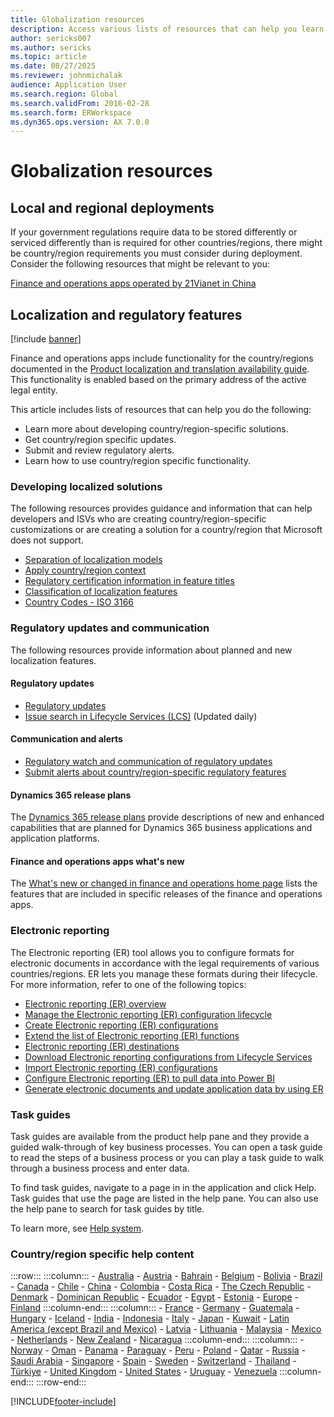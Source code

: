 ```yaml
---
title: Globalization resources
description: Access various lists of resources that can help you learn more about country/region-specific functionality and offerings.
author: sericks007
ms.author: sericks
ms.topic: article
ms.date: 08/27/2025
ms.reviewer: johnmichalak
audience: Application User
ms.search.region: Global
ms.search.validFrom: 2016-02-28
ms.search.form: ERWorkspace
ms.dyn365.ops.version: AX 7.0.0
---
```


# Globalization resources

## Local and regional deployments
If your government regulations require data to be stored differently or serviced differently than is required for other countries/regions, there might be country/region requirements you must consider during deployment. Consider the following resources that might be relevant to you:

[Finance and operations apps operated by 21Vianet in China](../deployment/china-local-deployment.md)

## Localization and regulatory features

[!include [banner](../../../finance/includes/banner.md)]

Finance and operations apps include functionality for the country/regions documented in the [Product localization and translation availability guide](https://aka.ms/dynamics_365_international_availability_deck). This functionality is enabled based on the primary address of the active legal entity. 

This article includes lists of resources that can help you do the following: 
- Learn more about developing country/region-specific solutions.
- Get country/region specific updates.
- Submit and review regulatory alerts.
- Learn how to use country/region specific functionality.

### Developing localized solutions
The following resources provides guidance and information that can help developers and ISVs who are creating country/region-specific customizations or are creating a solution for a country/region that Microsoft does not support.
-   [Separation of localization models](../../dev-itpro/lcs-solutions/separate-localization-models.md)
-   [Apply country/region context](../../dev-itpro/lcs-solutions/apply-country-context.md)
-   [Regulatory certification information in feature titles](../../dev-itpro/lcs-solutions/regulatory-certifications.md)
-   [Classification of localization features](../../dev-itpro/lcs-solutions/classify-localization-features.md)
-   [Country Codes - ISO 3166](https://www.iso.org/iso-3166-country-codes.html)

### Regulatory updates and communication
The following resources provide information about planned and new localization features. 

#### Regulatory updates
-   [Regulatory updates](../../../finance/localizations/global/regulatory-updates.md)
-   [Issue search in Lifecycle Services (LCS)](../../dev-itpro/lifecycle-services/issue-search-lcs.md) (Updated daily)

#### Communication and alerts
-   [Regulatory watch and communication of regulatory updates](../../dev-itpro/lcs-solutions/regulatory-watch-communication.md)
-   [Submit alerts about country/region-specific regulatory features](../../dev-itpro/lcs-solutions/submit-localization-alerts.md)

#### Dynamics 365 release plans
The [Dynamics 365 release plans](/business-applications-release-notes/) provide descriptions of new and enhanced capabilities that are planned for Dynamics 365 business applications and application platforms. 

#### Finance and operations apps what's new
The [What's new or changed in finance and operations home page](../get-started/whats-new-changed.md) lists the features that are included in specific releases of the finance and operations apps.

### Electronic reporting
The Electronic reporting (ER) tool allows you to configure formats for electronic documents in accordance with the legal requirements of various countries/regions. ER lets you manage these formats during their lifecycle. For more information, refer to one of the following topics:
-   [Electronic reporting (ER) overview](../../dev-itpro/analytics/general-electronic-reporting.md)
-   [Manage the Electronic reporting (ER) configuration lifecycle](../../dev-itpro/analytics/general-electronic-reporting-manage-configuration-lifecycle.md)
-   [Create Electronic reporting (ER) configurations](../../dev-itpro/analytics/electronic-reporting-configuration.md)
-   [Extend the list of Electronic reporting (ER) functions](../../dev-itpro/analytics/general-electronic-reporting-formulas-list-extension.md)
-   [Electronic reporting (ER) destinations](../../dev-itpro/analytics/electronic-reporting-destinations.md)
-   [Download Electronic reporting configurations from Lifecycle Services](../../dev-itpro/analytics/download-electronic-reporting-configuration-lcs.md)
-   [Import Electronic reporting (ER) configurations](../../dev-itpro/analytics/electronic-reporting-import-ger-configurations.md)
-   [Configure Electronic reporting (ER) to pull data into Power BI](../../dev-itpro/analytics/general-electronic-reporting-report-configuration-get-data-powerbi.md)
-   [Generate electronic documents and update application data by using ER](../../dev-itpro/analytics/generate-electronic-documents-update-application-data.md)

### Task guides
Task guides are available from the product help pane and they provide a guided walk-through of key business processes. You can open a task guide to read the steps of a business process or you can play a task guide to walk through a business process and enter data.

To find task guides, navigate to a page in in the application and click Help. Task guides that use the page are listed in the help pane. You can also use the help pane to search for task guides by title.

To learn more, see [Help system](../get-started/help-overview.md#task-guides).


### Country/region specific help content
:::row:::
    :::column:::
        - [Australia](../../../finance/localizations/australia/australia.md)
        - [Austria](../../../finance/localizations/austria/austria.md)
        - [Bahrain](../../../finance/localizations/mea/bahrain.md)
        - [Belgium](../../../finance/localizations/belgium/belgium.md)
        - [Bolivia](../../../finance/localizations/iberoamerica/bolivia.md)
        - [Brazil](../../../finance/localizations/brazil/brazil.md)
        - [Canada](../../../finance/localizations/canada/can-gst-hst-internet-file-transfer.md)
        - [Chile](../../../finance/localizations/iberoamerica/chile.md)
        - [China](../../../finance/localizations/china/china.md)
        - [Colombia](../../../finance/localizations/iberoamerica/colombia.md)
        - [Costa Rica](../../../finance/localizations/iberoamerica/costa-rica.md)
        - [The Czech Republic](../../../finance/localizations/czech-republic/czech-republic.md)
        - [Denmark](../../../finance/localizations/denmark/denmark.md)
        - [Dominican Republic](../../../finance/localizations/iberoamerica/ltm-dominican_republic_overview.md)
        - [Ecuador](../../../finance/localizations/iberoamerica/ecuador.md)
        - [Egypt](../../../finance/localizations/mea/egypt.md)
        - [Estonia](../../../finance/localizations/estonia/estonia.md)
        - [Europe](../../../finance/localizations/europe/europe.md)
        - [Finland](../../../finance/localizations/finland/finland.md)
    :::column-end:::
    :::column:::
        - [France](../../../finance/localizations/france/france.md)
        - [Germany](../../../finance/localizations/germany/germany.md)
        - [Guatemala](../../../finance/localizations/iberoamerica/guatemala.md)
        - [Hungary](../../../finance/localizations/hungary/hungary.md)
        - [Iceland](../../../finance/localizations/iceland/iceland.md)
        - [India](../../../finance/localizations/india/india.md)
        - [Indonesia](../../../finance/localizations/indonesia/indonesia.md)
        - [Italy](../../../finance/localizations/italy/italy.md)
        - [Japan](../../../finance/localizations/japan/japan.md)
        - [Kuwait](../../../finance/localizations/mea/kuwait.md)
        - [Latin America (except Brazil and Mexico)](../../../finance/localizations/iberoamerica/latam-overview.md)
        - [Latvia](../../../finance/localizations/latvia/latvia.md)
        - [Lithuania](../../../finance/localizations/lithuania/lithuania.md)
        - [Malaysia](../../../finance/localizations/malaysia/malaysia.md)
        - [Mexico](../../../finance/localizations/iberoamerica/mexico.md)
        - [Netherlands](../../../finance/localizations/netherlands/netherlands.md)
        - [New Zealand](../../../finance/localizations/new-zealand/apac-nzl-gst-declaration.md)
        - [Nicaragua](../../../finance/localizations/iberoamerica/nicaragua.md)
    :::column-end:::
    :::column:::
        - [Norway](../../../finance/localizations/norway/norway.md)
        - [Oman](../../../finance/localizations/mea/oman.md)
        - [Panama](../../../finance/localizations/iberoamerica/panama.md)
        - [Paraguay](../../../finance/localizations/iberoamerica/paraguay.md)
        - [Peru](../../../finance/localizations/iberoamerica/ltm-peru_overview.md)
        - [Poland](../../../finance/localizations/poland/poland.md)
        - [Qatar](../../../finance/localizations/mea/qatar.md)
        - [Russia](../../../finance/localizations/russia/russia.md)
        - [Saudi Arabia](../../../finance/localizations/mea/saudi-arabia.md)
        - [Singapore](../../../finance/localizations/singapore/singapore.md)
        - [Spain](../../../finance/localizations/spain/spain.md)
        - [Sweden](../../../finance/localizations/sweden/sweden.md)
        - [Switzerland](../../../finance/localizations/switzerland/switzerland.md)
        - [Thailand](../../../finance/localizations/thailand/thailand.md)
        - [Türkiye](../../../finance/localizations/turkiye/turkiye.md)
        - [United Kingdom](../../../finance/localizations/united-kingdom/united-kingdom.md)
        - [United States](../../../finance/localizations/brazil/united-states.md)
        - [Uruguay](../../../finance/localizations/iberoamerica/uruguay.md)
        - [Venezuela](../../../finance/localizations/iberoamerica/venezuela.md)
    :::column-end:::
:::row-end:::








[!INCLUDE[footer-include](../../../includes/footer-banner.md)]

